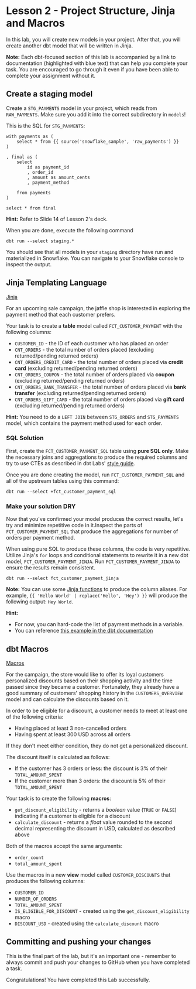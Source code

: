 # Lesson 2 - Project Structure, Jinja and Macros

In this lab, you will create new models in your project. After that, you will create another dbt model that will be written in Jinja. 

**Note:** Each dbt-focused section of this lab is accompanied by a link to documentation (highlighted with blue text) that can help you complete your task. You are encouraged to go through it even if you have been able to complete your assignment without it.


## Create a staging model
Create a `STG_PAYMENTS` model in your project, which reads from `RAW_PAYMENTS`. Make sure you add it into the correct subdirectory in `models`!

This is the SQL for `STG_PAYMENTS`:
```
with payments as (
    select * from {{ source('snowflake_sample', 'raw_payments') }}
)

, final as (
    select 
        id as payment_id 
        , order_id
        , amount as amount_cents
        , payment_method  
    
    from payments 
)

select * from final
```

**Hint:** Refer to Slide 14 of Lesson 2's deck.

When you are done, execute the following command
```
dbt run --select staging.*
```
You should see that all models in your `staging` directory have run and materialized in Snowflake. You can navigate to your Snowflake console to inspect the output.


## Jinja Templating Language
[Jinja](https://docs.getdbt.com/docs/build/jinja-macros#jinja)


For an upcoming sale campaign, the jaffle shop is interested in exploring the payment method that each customer prefers. 

Your task is to create a **table** model called `FCT_CUSTOMER_PAYMENT` with the following columns:
* `CUSTOMER_ID` - the ID of each customer who has placed an order 
* `CNT_ORDERS` - the total number of orders placed (excluding returned/pending returned orders)
* `CNT_ORDERS_CREDIT_CARD` - the total number of orders placed via **credit card** (excluding returned/pending returned orders)
* `CNT_ORDERS_COUPON` - the total number of orders placed via **coupon** (excluding returned/pending returned orders)
* `CNT_ORDERS_BANK_TRANSFER` - the total number of orders placed via **bank transfer** (excluding returned/pending returned orders)
* `CNT_ORDERS_GIFT_CARD` - the total number of orders placed via **gift card** (excluding returned/pending returned orders)

**Hint:** You need to do a `LEFT JOIN` between `STG_ORDERS` and `STG_PAYMENTS` model, which contains the payment method used for each order.


### SQL Solution

First, create the `FCT_CUSTOMER_PAYMENT_SQL` table using **pure SQL only**. Make the necessary joins and aggregations to produce the required columns and try to use CTEs as described in dbt Labs' [style guide](https://github.com/dbt-labs/corp/blob/main/dbt_style_guide.md#example-sql-with-ctes).

Once you are done creating the model, run `FCT_CUSTOMER_PAYMENT_SQL` and all of the upstream tables using this command:
```
dbt run --select +fct_customer_payment_sql
```


### Make your solution DRY

Now that you've confirmed your model produces the correct results, let's try and minimize repetitive code in it.Inspect the parts of `FCT_CUSTOMER_PAYMENT_SQL` that produce the aggregations for number of orders per payment method. 

When using pure SQL to produce these columns, the code is very repetitive. Utilize Jinja's `for` loops and conditional statements to rewrite it in a new dbt model, `FCT_CUSTOMER_PAYMENT_JINJA`. Run `FCT_CUSTOMER_PAYMENT_JINJA` to ensure the results remain consistent.

```
dbt run --select fct_customer_payment_jinja
```

**Note:** You can use some [Jinja functions](https://jinja.palletsprojects.com/en/3.1.x/templates/#jinja-filters.replace) to produce the column aliases. For example, `{{ 'Hello World' | replace('Hello', 'Hey') }}` will produce the following output: `Hey World`.

**Hint:** 
* For now, you can hard-code the list of payment methods in a variable.
* You can reference [this example in the dbt documentation](https://docs.getdbt.com/docs/build/jinja-macros#jinja)


## dbt Macros
[Macros](https://docs.getdbt.com/docs/build/jinja-macros#macros)

For the campaign, the store would like to offer its loyal customers personalized discounts based on their shopping activity and the time passed since they became a customer. Fortunately, they already have a good summary of customers' shopping history in the `CUSTOMERS_OVERVIEW` model and can calculate the discounts based on it.

In order to be eligible for a discount, a customer needs to meet at least one of the following criteria:
* Having placed at least 3 non-cancelled orders
* Having spent at least 300 USD across all orders

If they don't meet either condition, they do not get a personalized discount.

The discount itself is calculated as follows:
* If the customer has 3 orders or less: the discount is 3% of their `TOTAL_AMOUNT_SPENT`
* If the customer more than 3 orders: the discount is 5% of their `TOTAL_AMOUNT_SPENT`

Your task is to create the following **macros**:
* `get_discount_eligibility` - returns a *boolean* value (`TRUE` or `FALSE`) indicating if a customer is eligible for a discount
* `calculate_discount` - returns a *float* value rounded to the second decimal representing the discount in USD, calculated as described above

Both of the macros accept the same arguments:
* `order_count`
* `total_amount_spent`

Use the macros in a new **view** model called `CUSTOMER_DISCOUNTS` that produces the following columns:
* `CUSTOMER_ID`
* `NUMBER_OF_ORDERS`
* `TOTAL_AMOUNT_SPENT`
* `IS_ELIGIBLE_FOR_DISCOUNT` - created using the `get_discount_eligibility` macro
* `DISCOUNT_USD` - created using the `calculate_discount` macro 


## Committing and pushing your changes

This is the final part of the lab, but it's an important one - remember to always commit and push your changes to GitHub when you have completed a task. 

Congratulations! You have completed this Lab successfully.
